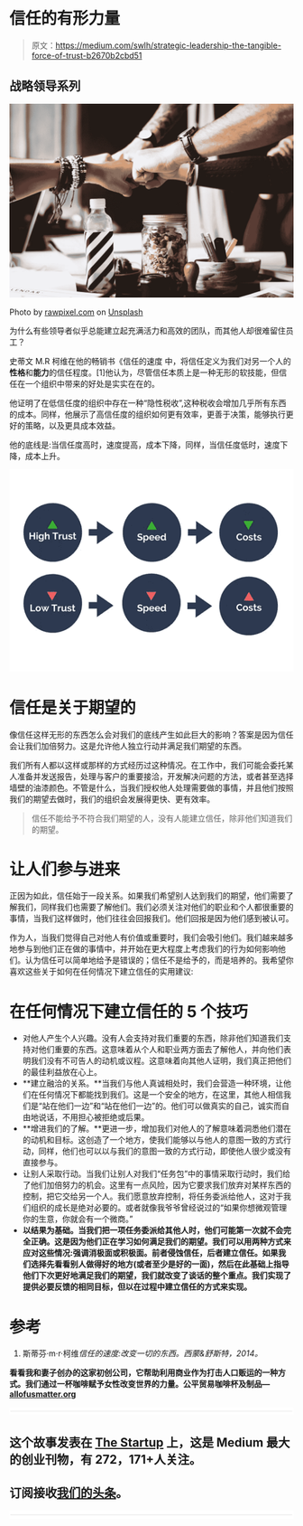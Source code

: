 # 信任的有形力量

> 原文：<https://medium.com/swlh/strategic-leadership-the-tangible-force-of-trust-b2670b2cbd51>

## 战略领导系列

![](img/812a53d8aaaa5833a04a5593f9c18f1a.png)

Photo by [rawpixel.com](https://unsplash.com/photos/3BK_DyRVf90?utm_source=unsplash&utm_medium=referral&utm_content=creditCopyText) on [Unsplash](https://unsplash.com/?utm_source=unsplash&utm_medium=referral&utm_content=creditCopyText)

为什么有些领导者似乎总能建立起充满活力和高效的团队，而其他人却很难留住员工？

史蒂文 M.R 柯维在他的畅销书《信任的速度 中，将信任定义为我们对另一个人的**性格**和**能力**的信任程度。[1]他认为，尽管信任本质上是一种无形的软技能，但信任在一个组织中带来的好处是实实在在的。

他证明了在低信任度的组织中存在一种“隐性税收”,这种税收会增加几乎所有东西的成本。同样，他展示了高信任度的组织如何更有效率，更善于决策，能够执行更好的策略，以及更具成本效益。

他的底线是:当信任度高时，速度提高，成本下降，同样，当信任度低时，速度下降，成本上升。

![](img/70b6d49dc994f737be25f145ed910958.png)

# 信任是关于期望的

像信任这样无形的东西怎么会对我们的底线产生如此巨大的影响？答案是因为信任会让我们加倍努力。这是允许他人独立行动并满足我们期望的东西。

我们所有人都以这样或那样的方式经历过这种情况。在工作中，我们可能会委托某人准备并发送报告，处理与客户的重要接洽，开发解决问题的方法，或者甚至选择墙壁的油漆颜色。不管是什么，当我们授权他人处理需要做的事情，并且他们按照我们的期望去做时，我们的组织会发展得更快、更有效率。

> 信任不能给予不符合我们期望的人，没有人能建立信任，除非他们知道我们的期望。

# 让人们参与进来

正因为如此，信任始于一段关系。如果我们希望别人达到我们的期望，他们需要了解我们，同样我们也需要了解他们。我们必须关注对他们的职业和个人都很重要的事情，当我们这样做时，他们往往会回报我们。他们回报是因为他们感到被认可。

作为人，当我们觉得自己对他人有价值或重要时，我们会吸引他们。我们越来越多地参与到他们正在做的事情中，并开始在更大程度上考虑我们的行为如何影响他们。认为信任可以简单地给予是错误的；信任不是给予的，而是培养的。我希望你喜欢这些关于如何在任何情况下建立信任的实用建议:

# 在任何情况下建立信任的 5 个技巧

*   对他人产生个人兴趣。没有人会支持对我们重要的东西，除非他们知道我们支持对他们重要的东西。这意味着从个人和职业两方面去了解他人，并向他们表明我们没有不可告人的动机或议程。这意味着向其他人证明，我们真正把他们的最佳利益放在心上。
*   **建立融洽的关系。**当我们与他人真诚相处时，我们会营造一种环境，让他们在任何情况下都能找到我们。这是一个安全的地方，在这里，其他人相信我们是“站在他们一边”和“站在他们一边”的。他们可以做真实的自己，诚实而自由地说话，不用担心被拒绝或后果。
*   **增进我们的了解。**更进一步，增加我们对他人的了解意味着洞悉他们潜在的动机和目标。这创造了一个地方，使我们能够以与他人的意图一致的方式行动，同样，他们也可以以与我们的意图一致的方式行动，即使他人很少或没有直接参与。
*   让别人采取行动。当我们让别人对我们“任务包”中的事情采取行动时，我们给了他们加倍努力的机会。这里有一点风险，因为它要求我们放弃对某样东西的控制，把它交给另一个人。我们愿意放弃控制，将任务委派给他人，这对于我们组织的成长是绝对必要的。或者就像我爷爷曾经说过的“如果你想微观管理你的生意，你就会有一个微商。”
*   **以结果为基础。当我们把一项任务委派给其他人时，他们可能第一次就不会完全正确。这是因为他们正在学习如何满足我们的期望。我们可以用两种方式来应对这些情况:强调消极面或积极面。前者侵蚀信任，后者建立信任。如果我们选择先看看别人做得好的地方(或者至少是好的一面)，然后在此基础上指导他们下次更好地满足我们的期望，我们就改变了谈话的整个重点。我们实现了提供必要反馈的相同目标，但以在过程中建立信任的方式来实现。**

# 参考

1.  斯蒂芬·m·r·柯维*信任的速度:改变一切的东西。西蒙&舒斯特，2014。*

**看看我和妻子创办的这家初创公司，它帮助利用商业作为打击人口贩运的一种方式。我们通过一杯咖啡赋予女性改变世界的力量。公平贸易咖啡杯及制品—**[**allofusmatter.org**](http://allofusmatter.org)

![](img/731acf26f5d44fdc58d99a6388fe935d.png)

## 这个故事发表在 [The Startup](https://medium.com/swlh) 上，这是 Medium 最大的创业刊物，有 272，171+人关注。

## 订阅接收[我们的头条](http://growthsupply.com/the-startup-newsletter/)。

![](img/731acf26f5d44fdc58d99a6388fe935d.png)